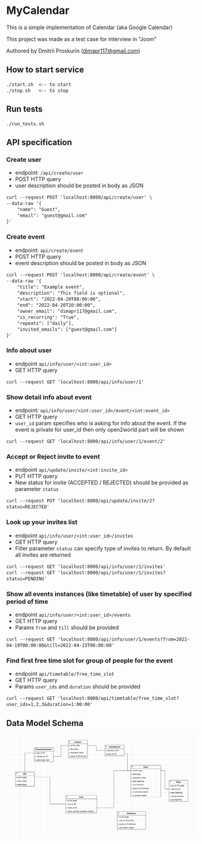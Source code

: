 # MyCalendar

This is a simple implementation of Calendar (aka Google Calendar)

This project was made as a test case for interview in "Joom"

Authored by Dmitrii Proskurin (dimapr117@gmail.com)

## How to start service
```shell
./start.sh  <-- to start
./stop.sh   <-- to stop
```

## Run tests
```shell
./run_tests.sh
```


## API specification

### Create user
  * endpoint: `/api/create/user`
  * POST HTTP query
  * user description should be posted in body as JSON
```shell
curl --request POST 'localhost:8000/api/create/user' \
--data-raw '{
    "name": "Guest",
    "email": "guest@gmail.com"
}'
```

### Create event
  * endpoint: `api/create/event`
  * POST HTTP query
  * event description should be posted in body as JSON
```shell
curl --request POST 'localhost:8000/api/create/event' \
--data-raw '{
    "title": "Example event",
    "description": "This field is optional",
    "start": "2022-04-20T08:00:00",
    "end": "2022-04-20T10:00:00",
    "owner_email": "dimapr117@gmail.com",
    "is_recurring": "True",
    "repeats": ["daily"],
    "invited_emails": ["guest@gmail.com"]
}'
```

### Info about user
  * endpoint `api/info/user/<int:user_id>`
  * GET HTTP query
```shell
curl --request GET 'localhost:8000/api/info/user/1'
```

### Show detail info about event
  * endpoint: `api/info/user/<int:user_id>/event/<int:event_id>`
  * GET HTTP query
  * `user_id` param specifies who is asking for info about the event. 
If the event is private for user_id then only open2world part will be shown 
```shell
curl --request GET 'localhost:8000/api/info/user/1/event/2'
```

### Accept or Reject invite to event
  * endpoint `api/update/invite/<int:invite_id>`
  * PUT HTTP query
  * New status for invite (ACCEPTED / REJECTED) should be provided as parameter `status`
```shell
curl --request PUT 'localhost:8000/api/update/invite/2?status=REJECTED'
```

### Look up your invites list
  * endpoint `api/info/user/<int:user_id>/invites`
  * GET HTTP query
  * Filter parameter `status` can specify type of invites to return. By default all invites are returned
```shell
curl --request GET 'localhost:8000/api/info/user/1/invites'
curl --request GET 'localhost:8000/api/info/user/1/invites?status=PENDING'
```

### Show all events instances (like timetable) of user by specified period of time
  * endpoint `api/info/user/<int:user_id>/events`
  * GET HTTP query
  * Params `from` and `till` should be provided
```shell
curl --request GET 'localhost:8000/api/info/user/1/events?from=2022-04-19T00:00:00&till=2022-04-23T00:00:00'
```

### Find first free time slot for group of people for the event
  * endpoint `api/timetable/free_time_slot`
  * GET HTTP query
  * Params `user_ids` and `duration` should be provided 
```shell
curl --request GET 'localhost:8000/api/timetable/free_time_slot?user_ids=1,2,3&duration=1:00:00'
```


## Data Model Schema

![data_model_schema](./data_model_schema.png)

